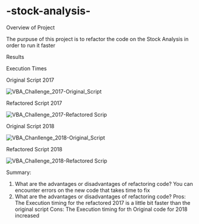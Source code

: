 # -stock-analysis-

Overview of Project

The purpuse of this project is to refactor the code on the Stock Analysis in order to run it faster

Results

Execution Times

Original Script 2017


![VBA_Challenge_2017-Original_Script](https://user-images.githubusercontent.com/90288638/134781496-9fc9a839-5a38-4a11-8652-c78dc32fe4a9.jpg)

Refactored Script 2017

![VBA_Challenge_2017-Refactored Scrip](https://user-images.githubusercontent.com/90288638/134781513-285c3fe5-4ecb-4ea0-a222-3cc1016587fd.jpg)

Original Script 2018

![VBA_Chanllenge_2018-Original_Script](https://user-images.githubusercontent.com/90288638/134781574-a711665d-8acb-41f0-8e6f-bc5cc714b5f8.jpg)

Refactored Script 2018

![VBA_Challenge_2018-Refactored Scrip](https://user-images.githubusercontent.com/90288638/134781576-1ceb13bf-634e-43e2-8e1a-2dc69489fc46.jpg)

Summary:
1. What are the advantages or disadvantages of refactoring code? You can encounter errors on the new code that takes time to fix
2. What are the advantages or disadvantages of refactoring code? Pros: The Execution timing for the refactored 2017 is a little bit faster than the original script Cons: The Execution timing for th Original code for 2018 increased




